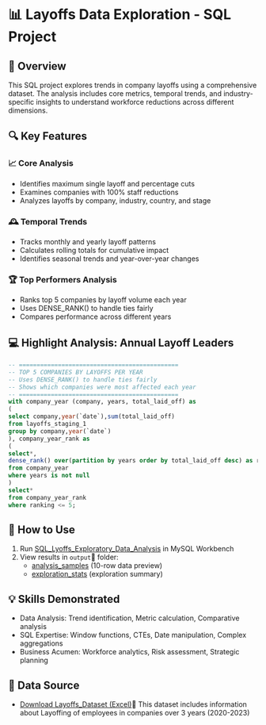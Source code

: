 # 📊 Layoffs Data Exploration - SQL Project

## 🌟 Overview
This SQL project explores trends in company layoffs using a comprehensive dataset. The analysis includes core metrics, temporal trends, and industry-specific insights to understand workforce reductions across different dimensions.

## 🔍 Key Features

### 📈 Core Analysis
- Identifies maximum single layoff and percentage cuts
- Examines companies with 100% staff reductions
- Analyzes layoffs by company, industry, country, and stage

### 🕰️ Temporal Trends
- Tracks monthly and yearly layoff patterns
- Calculates rolling totals for cumulative impact
- Identifies seasonal trends and year-over-year changes

### 🏆 Top Performers Analysis
- Ranks top 5 companies by layoff volume each year
- Uses DENSE_RANK() to handle ties fairly
- Compares performance across different years

## 💻 Highlight Analysis: Annual Layoff Leaders

```sql
-- =============================================
-- TOP 5 COMPANIES BY LAYOFFS PER YEAR 
-- Uses DENSE_RANK() to handle ties fairly
-- Shows which companies were most affected each year
-- =============================================
with company_year (company, years, total_laid_off) as
(
select company,year(`date`),sum(total_laid_off)
from layoffs_staging_1
group by company,year(`date`) 
), company_year_rank as
(
select*,
dense_rank() over(partition by years order by total_laid_off desc) as ranking
from company_year
where years is not null
)
select*
from company_year_rank
where ranking <= 5;

```
## 🚀 How to Use
1. Run [SQL_Lyoffs_Exploratory_Data_Analysis](SQL_Lyoffs_Exploratory_Data_Analysis.sql) in MySQL Workbench  
2. View results in `output`📄 folder:  
   - [analysis_samples](output/analysis_samples.csv)   (10-row data preview)  
   - [exploration_stats](output/exploration_stats.txt) (exploration summary)

  
## 💡 Skills Demonstrated
- Data Analysis:  Trend identification, Metric calculation, Comparative analysis
- SQL Expertise:  Window functions, CTEs, Date manipulation, Complex aggregations
- Business Acumen:  Workforce analytics, Risk assessment, Strategic planning


## 📁 Data Source

- [Download Layoffs_Dataset (Excel)](Layoffs_Dataset.xlsx)📄 
This dataset includes information about Layoffing of employees in companies over 3 years (2020-2023)


